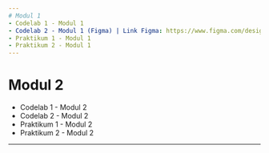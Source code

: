 ```yaml
---
# Modul 1
- Codelab 1 - Modul 1
- Codelab 2 - Modul 1 (Figma) | Link Figma: https://www.figma.com/design/hUVSrlWUOGtXS5PXGYHMfD/Pemrograman-Web?node-id=0-1&node-type=canvas&t=SuFlV5LyaFHWQhFL-0
- Praktikum 1 - Modul 1 
- Praktikum 2 - Modul 1
---
```

# Modul 2
- Codelab 1 - Modul 2
- Codelab 2 - Modul 2
- Praktikum 1 - Modul 2
- Praktikum 2 - Modul 2
---
